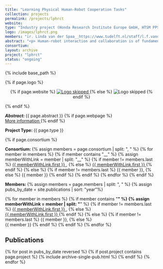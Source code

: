 ```yaml
---
title: "Learning Physical Human-Robot Cooperation Tasks"
collection: projects
permalink: /projects/lphrct
website: 
type: "Industry project (Honda Research Institute Europe GmbH, HTSM PPS-toeslag); 2017-2021"
logo: /images/lphrct.png
members: "ir. Linda van der Spaa__https://www.tudelft.nl/staff/l.f.vanderspaa/, Dr. Jihong Zhu__https://jihong-zhu.github.io/, Dr.-Ing. Jens Kober__http://www.jenskober.de, Dr.-Ing. Michael Gienger__https://www.honda-ri.de/people/"
abstract: "<p> Human-robot interaction and collaboration is of fundamental importance for any robot leaving the safety of fences on a highly-structured factory floor: service and care scenarios, medical applications, offshore, maintenance and inspection, as well as industrial assembly. In this project, we will develop new concepts and techniques for robot learning that endow robots with the capability to physically interact and collaborate with humans. In particular, we will consider tasks related to joint handling of large objects, i.e., jointly transporting and manipulating them. Examples include transporting and assembling light traverses, or changing tires on a car. </p>"
consortium: 
layout: archive
project: "lphrct"
status: "ongoing"
---
```

{% include base_path %}

{% if page.logo %}
<p align="center">
{% if page.website %}
<a href="{{ page.website }}"> <img src="{{  page.logo }}" alt="Logo skipped" style="max-height:200px"/> </a>
{% else %}
<img src="{{  page.logo }}" alt="Logo skipped" />
{% endif %}
</p>
{% endif %}

<p> <strong> <em> Abstract: </em> </strong> {{ page.abstract }}
    {% if page.webpage %}
        <a href="{{ page.website}}"> <br> More information </a>
    {% endif %}
</p>

<p> <strong> Project Type: </strong> {{ page.type }}</p>

{% if page.consortium  %}
<p> <strong> Consortium: </strong>
{% assign members = page.consortium | split: ", " %}
{% for member in members %}
{% if member contains "__" %}
{% assign memberWithLink  = member | split: "__" %}
{% if member != members.last %}
<a href="{{ memberWithLink.last }}">{{ memberWithLink.first }} </a>,
{% else %}    
<a href="{{ memberWithLink.last }}">{{ memberWithLink.first }} </a>
{% endif %}
{% else %}
{% if member != members.last %}
{{ member }},
{% else %}    
{{ member }}
{% endif %}
{% endif %}
{% endfor %}
{% endif  %}

<p> <strong> Members: </strong>  
{% assign members = page.members | split: ", " %}
{% assign pubs_by_date = site.publications | sort: "year"%}

{% for member in members %}
{% if member contains "__" %}
{% assign memberWithLink  = member | split: "__" %}
{% if member != members.last %}
<a href="{{ memberWithLink.last }}">{{ memberWithLink.first }} </a>,
{% else %}    
<a href="{{ memberWithLink.last }}">{{ memberWithLink.first }} </a>
{% endif %}
{% else %}
{% if member != members.last %}
{{ member }},
{% else %}    
{{ member }}
{% endif %}
{% endif %}
{% endfor %}
</p>

<h2> Publications </h2>

{% for post in pubs_by_date reversed %}
{% if post.project contains page.project %}
{% include archive-single-pub.html %}
{% endif %}
{% endfor %}
